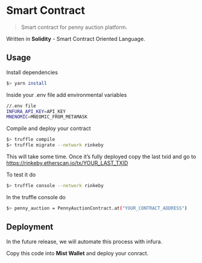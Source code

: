 # Smart Contract

> Smart contract for penny auction platform.

Written in **Solidity** - Smart Contract Oriented Language.

## Usage

Install dependencies

```sh
$> yarn install
```

Inside your .env file add environmental variables

```sh
//.env file
INFURA_API_KEY=API_KEY
MNENOMIC=MNEOMIC_FROM_METAMASK
```

Compile and deploy your contract

```sh
$> truffle compile
$> truffle migrate --network rinkeby
```

This will take some time. Once it’s fully deployed copy the last txid and go to https://rinkeby.etherscan.io/tx/YOUR_LAST_TXID

To test it do

```sh
$> truffle console --network rinkeby
```

In the truffle console do

```sh
$> penny_auction = PennyAuctionContract.at("YOUR_CONTRACT_ADDRESS")
```

## Deployment

In the future release, we will automate this process with infura.

Copy this code into **Mist Wallet** and deploy your conract.
